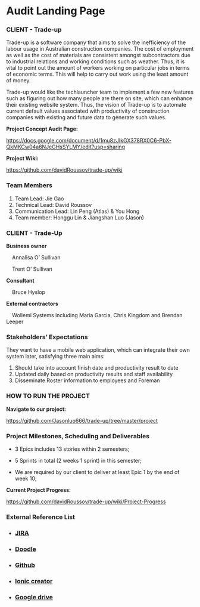 # Audit Landing Page

### CLIENT - Trade-up
Trade-up is a software company that aims to solve the inefficiency of the labour usage in Australian construction companies. The cost of employment as well as the cost of materials are consistent amongst subcontractors due to industrial relations and working conditions such as weather. Thus, it is vital to point out the amount of workers working on particular jobs in terms of economic terms. This will help to carry out work using the least amount of money.

Trade-up would like the techlauncher team to implement a few new features such as figuring out how many people are there on site, which can enhance their existing website system. Thus, the vision of Trade-up is to automate current default values associated with productivity of construction companies with existing and future data to generate such values.

**Project Concept Audit Page:**

https://docs.google.com/document/d/1mu8zJIkGX378RX0C6-PbX-QkMKCw04a6NJeGHsSYLMY/edit?usp=sharing

**Project Wiki:**

https://github.com/davidRoussov/trade-up/wiki

### Team Members
1. Team Lead: Jie Gao
2. Technical Lead: David Roussov
3. Communication Lead:  Lin Peng (Atlas) & You Hong
4. Team member: Honggu Lin & Jiangshan Luo (Jason)


### CLIENT - Trade-Up
**Business owner**

&nbsp;&nbsp;&nbsp;&nbsp;Annalisa O’ Sullivan

&nbsp;&nbsp;&nbsp;&nbsp;Trent O’ Sullivan

**Consultant**

&nbsp;&nbsp;&nbsp;&nbsp;Bruce Hyslop

**External contractors**

&nbsp;&nbsp;&nbsp;&nbsp;Wollemi Systems including Maria Garcia, Chris Kingdom and Brendan Leeper


### Stakeholders’ Expectations
They want to have a mobile web application, which can integrate their own system later, satisfying three main aims:
1. Should take into account finish date and productivity result to date
2. Updated daily based on productivity results and staff availability
3. Disseminate Roster information to employees and Foreman


### HOW TO RUN THE PROJECT

**Navigate to our project:**

https://github.com/Jasonluo666/trade-up/tree/master/project


### Project Milestones, Scheduling and Deliverables

- 3 Epics includes 13 stories within 2 semesters; 

- 5 Sprints in total (2 weeks 1 sprint) in this semester; 

- We are required by our client to deliver at least Epic 1 by the end of week 10;

**Current Project Progress:**

https://github.com/davidRoussov/trade-up/wiki/Project-Progress


### External Reference List
- ### [JIRA](https://tradeup123.atlassian.net) 
- ### [Doodle](https://doodle.com/poll/txw9s4fut7ve6bg4)
- ### [Github](https://github.com/davidRoussov/trade-up)
- ### [Ionic creator](https://creator.ionic.io/)
- ### [Google drive](https://drive.google.com/drive/folders/0B-KwcSa5tCbxcms0NWh1a3ZHcFE?usp=sharing)

